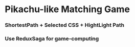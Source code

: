 # Pikachu-like Matching Game

### ShortestPath + Selected CSS + HightLight Path

### Use ReduxSaga for game-computing
